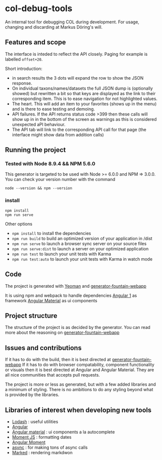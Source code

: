 # col-debug-tools
An internal tool for debugging COL during development. For usage, changing and discarding at Markus Döring's will.

## Features and scope
The interface is inteded to reflect the API closely. Paging for example is labelled `offset+20`.

Short introduction:
* in search results the 3 dots will expand the row to show the JSON response.
* On individual taxons/names/datasets the full JSON dump is (optionally showed) but rewritten a bit so that keys are displayed as the link to their corresponding item. This is to ease navigation for not highlighted values.
* The heart. This will add an item to your favorites (shows up in the menu) and is there to ease testing and demoing.
* API failures. If the API returns status code >399 then these calls will show up in in the bottom of the screen as warnings as this is considered unexpected aPI behaviour.
* The API tab will link to the corresponding API call for that page (the interface might show data from addition calls)

## Running the project

### Tested with Node 8.9.4 && NPM 5.6.0
This generator is targeted to be used with Node >= 6.0.0 and NPM => 3.0.0. You can check your version number with the command
```
node --version && npm --version
```

### install
```
npm install
npm run serve
```

Other options 

* `npm install` to install the dependencies
* `npm run build` to build an optimized version of your application in /dist
* `npm run serve` to launch a browser sync server on your source files
* `npm run serve:dist` to launch a server on your optimized application
* `npm run test` to launch your unit tests with Karma
* `npm run test:auto` to launch your unit tests with Karma in watch mode

## Code
The project is generated with [Yeoman](http://yeoman.io/generators/) and [generator-fountain-webapp](https://github.com/FountainJS/generator-fountain-webapp/tree/e37f2ad97e354f410f14995650284ea24b5f7bf3)

It is using npm and webpack to handle dependencies
[Angular 1](https://angularjs.org/) as framework
[Angular Material](https://material.angularjs.org/latest/) as ui components

## Project structure
The structure of the project is as decided by the generator. You can read more about the reasoning on [generator-fountain-webapp](https://github.com/FountainJS/generator-fountain-webapp/tree/e37f2ad97e354f410f14995650284ea24b5f7bf3)

## Issues and contributions
If it has to do with the build, then it is best directed at [generator-fountain-webapp](https://github.com/FountainJS/generator-fountain-webapp/tree/e37f2ad97e354f410f14995650284ea24b5f7bf3)
If it has to do with browser compatability, component functionality or visuals then it is best directed at Angular and Angular Material. They are all nice communities that accepts pull requests.

The project is more or less as generated, but with a few added libraries and a minimum of styling. There is no ambitions to do any styling beyond what is provided by the libraries.

## Libraries of interest when developing new tools

* [Lodash](https://lodash.com/docs/4.17.4) : useful utilities
* [Angular](https://angularjs.org/)
* [Angular material](https://material.angularjs.org/1.1.5/) : ui components a la autocomplete
* [Moment JS](https://momentjs.com/) : formatting dates
* [Angular Moment](https://github.com/urish/angular-moment)
* [async](https://caolan.github.io/async/docs.html) : for making tons of async calls
* [Marked](https://www.npmjs.com/package/marked) : rendering markdwon
